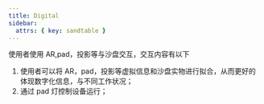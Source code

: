 ```yaml
---
title: Digital
sidebar:
  attrs: { key: sandtable }
---
```


使用者使用 AR,pad，投影等与沙盘交互，交互内容有以下

1. 使用者可以将 AR，pad，投影等虚拟信息和沙盘实物进行拟合，从而更好的体现数字化信息，与不同工作状况；
2. 通过 pad 灯控制设备运行；
